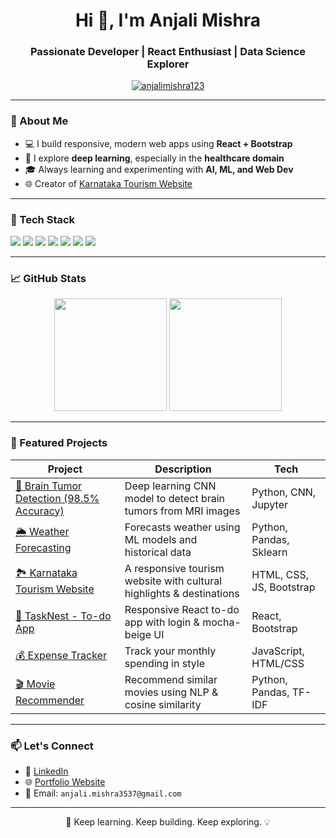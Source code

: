 <h1 align="center">Hi 👋, I'm Anjali Mishra</h1>
<h3 align="center">Passionate Developer | React Enthusiast | Data Science Explorer</h3>

<p align="center">
  <a href="https://github.com/anjalimishra123"><img src="https://komarev.com/ghpvc/?username=anjalimishra123&label=Profile%20views&color=0e75b6&style=flat" alt="anjalimishra123" /></a>
</p>

---

### 🌟 About Me

- 💻 I build responsive, modern web apps using **React + Bootstrap**
- 🧠 I explore **deep learning**, especially in the **healthcare domain**
- 🎓 Always learning and experimenting with **AI, ML, and Web Dev**
- 🌐 Creator of [Karnataka Tourism Website](https://github.com/anjalimishra123/Karnataka-tourism)

---

### 🔧 Tech Stack

<p align="left">
  <img src="https://img.shields.io/badge/HTML5-E34F26?style=flat&logo=html5&logoColor=white" />
  <img src="https://img.shields.io/badge/CSS3-1572B6?style=flat&logo=css3&logoColor=white" />
  <img src="https://img.shields.io/badge/JavaScript-F7DF1E?style=flat&logo=javascript&logoColor=black" />
  <img src="https://img.shields.io/badge/React-20232A?style=flat&logo=react&logoColor=61DAFB" />
  <img src="https://img.shields.io/badge/Bootstrap-563D7C?style=flat&logo=bootstrap&logoColor=white" />
  <img src="https://img.shields.io/badge/Python-3776AB?style=flat&logo=python&logoColor=white" />
  <img src="https://img.shields.io/badge/Jupyter-F37626?style=flat&logo=Jupyter&logoColor=white" />
</p>

---

### 📈 GitHub Stats

<p align="center">
  <img src="https://github-readme-stats.vercel.app/api?username=anjalimishra123&show_icons=true&theme=radical" height="180"/>
  <img src="https://github-readme-stats.vercel.app/api/top-langs/?username=anjalimishra123&layout=compact&theme=radical" height="180"/>
</p>

---

### 🚀 Featured Projects

| Project | Description | Tech |
|--------|-------------|------|
| [🎯 Brain Tumor Detection (98.5% Accuracy)](https://github.com/anjalimishra123/brain-tumor-detection-cnn) | Deep learning CNN model to detect brain tumors from MRI images | Python, CNN, Jupyter |
| [🌦️ Weather Forecasting](https://github.com/anjalimishra123/weather-forecasting) | Forecasts weather using ML models and historical data | Python, Pandas, Sklearn |
| [🏞️ Karnataka Tourism Website](https://github.com/anjalimishra123/Karnataka-tourism) | A responsive tourism website with cultural highlights & destinations | HTML, CSS, JS, Bootstrap |
| [📝 TaskNest - To-do App](https://github.com/anjalimishra123/To-do-list) | Responsive React to-do app with login & mocha-beige UI | React, Bootstrap |
| [💰 Expense Tracker](https://github.com/anjalimishra123/Expense) | Track your monthly spending in style | JavaScript, HTML/CSS |
| [🎬 Movie Recommender](https://github.com/anjalimishra123/Movie-Recommender) | Recommend similar movies using NLP & cosine similarity | Python, Pandas, TF-IDF |

---

### 📫 Let's Connect

- 💼 [LinkedIn](https://www.linkedin.com/in/anjali-mishra-41418824b/)
- 🌐 [Portfolio Website](https://anjali2128.github.io/Portfolio/)
- 📧 Email: `anjali.mishra3537@gmail.com`

---

<p align="center">
  🚀 Keep learning. Keep building. Keep exploring. 💡
</p>
